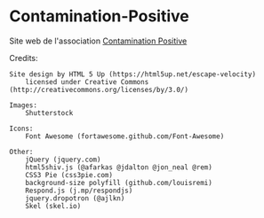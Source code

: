 # Contamination-Positive
Site web de l'association [Contamination Positive](http://contaminationpositive.org)


Credits:

    Site design by HTML 5 Up (https://html5up.net/escape-velocity)
        licensed under Creative Commons (http://creativecommons.org/licenses/by/3.0/)

	Images:
		Shutterstock

	Icons:
		Font Awesome (fortawesome.github.com/Font-Awesome)
    
    Other:
		jQuery (jquery.com)
		html5shiv.js (@afarkas @jdalton @jon_neal @rem)
		CSS3 Pie (css3pie.com)
		background-size polyfill (github.com/louisremi)
		Respond.js (j.mp/respondjs)
		jquery.dropotron (@ajlkn)
		Skel (skel.io)
